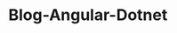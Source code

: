 # Blog-Angular-Dotnet
<!-- Account EndPoints
POST api/Account/register - create new user
POST api/Account/login - allows existing user login

Blog EndPoints
POST api/Blog - create new blog (needs auth)
GET api/Blog - gets all of blogs page by page
GET api/Blog/famous - get top 6 most talked about blogs
GET api/Blog/:id - get the given blog
GET api/Blog/user/:id - get all blogs by user
DELETE api/Blog/:id - delete existing blog (needs auth)

Blog Comment EndPoints
POST api/BlogComment - create new blog comment (needs auth)
DELETE api/BlogCommemt/:id - delete given blog comment (needs auth)
GET api/BlogComment/:Blogid - load all blog comments for a blog

Photo EndPoints
POST api/Photo - upload photo (needs auth)
DELETE api/Photo - delete photo (needs auth)
GET api/Photo - get all of user's photo's (needs auth)
GET api/Photo/:id - get photo -->

<!-- Database Info:

Tables
Users
Blogs
BlogComments
Photo

Schemas
aggregate

Views
Blog
BlogComment

Types
AccountType
BlogCommentType
BlogType
PhotoType

Stored Procedures (Reusable SQL code invoked by API)
Account_GetByUsername
Account_Insert
Blog_Delete
Blog_Get
Blog_GetAll
Blog_GetAllFamous
Blog_GetByUserId
Blog_Upsert
BlogComment_Delete
BlogComment_GetAll
Photo_Delete
Photo_Get
Photo_GetByUserId
Photo_Insert -->